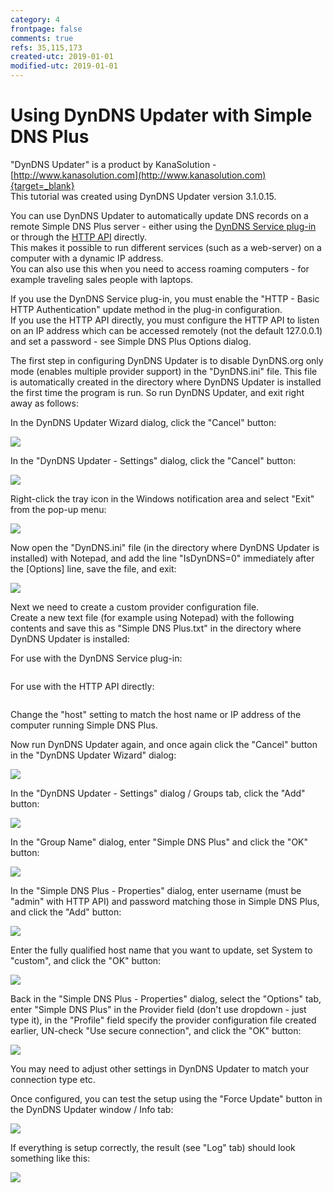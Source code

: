 ```yaml
---
category: 4
frontpage: false
comments: true
refs: 35,115,173
created-utc: 2019-01-01
modified-utc: 2019-01-01
---
```

# Using DynDNS Updater with Simple DNS Plus

"DynDNS Updater" is a product by KanaSolution - [http://www.kanasolution.com](http://www.kanasolution.com){target=_blank}  
This tutorial was created using DynDNS Updater version 3.1.0.15.

You can use DynDNS Updater to automatically update DNS records on a remote Simple DNS Plus server - either using the [DynDNS Service plug-in](https://simpledns.plus/plugin-dyndns) or through the [HTTP API](/kb/115/sending-simple-dns-plus-http-commands) directly.  
This makes it possible to run different services (such as a web-server) on a computer with a dynamic IP address.  
You can also use this when you need to access roaming computers - for example traveling sales people with laptops.

If you use the DynDNS Service plug-in, you must enable the "HTTP - Basic HTTP Authentication" update method in the plug-in configuration.  
If you use the HTTP API directly, you must configure the HTTP API to listen on an IP address which can be accessed remotely (not the default 127.0.0.1) and set a password - see Simple DNS Plus Options dialog.

  
The first step in configuring DynDNS Updater is to disable DynDNS.org only mode (enables multiple provider support) in the "DynDNS.ini" file. This file is automatically created in the directory where DynDNS Updater is installed the first time the program is run. So run DynDNS Updater, and exit right away as follows:

In the DynDNS Updater Wizard dialog, click the "Cancel" button:

![](img/126/1.png)

In the "DynDNS Updater - Settings" dialog, click the "Cancel" button:

![](img/126/2.png)

Right-click the tray icon in the Windows notification area and select "Exit" from the pop-up menu:

![](img/126/3.png)

Now open the "DynDNS.ini" file (in the directory where DynDNS Updater is installed) with Notepad, and add the line "IsDynDNS=0" immediately after the [Options] line, save the file, and exit:

![](img/126/4.png)

Next we need to create a custom provider configuration file.  
Create a new text file (for example using Notepad) with the following contents and save this as "Simple DNS Plus.txt" in the directory where DynDNS Updater is installed:

For use with the DynDNS Service plug-in:

<pre></pre>
For use with the HTTP API directly:

<pre></pre>
Change the "host" setting to match the host name or IP address of the computer running Simple DNS Plus.

Now run DynDNS Updater again, and once again click the "Cancel" button in the "DynDNS Updater Wizard" dialog:

![](img/126/5.png)

In the "DynDNS Updater - Settings" dialog / Groups tab, click the "Add" button:

![](img/126/6.png)

In the "Group Name" dialog, enter "Simple DNS Plus" and click the "OK" button:

![](img/126/7.png)

In the "Simple DNS Plus - Properties" dialog, enter username (must be "admin" with HTTP API) and password matching those in Simple DNS Plus, and click the "Add" button:

![](img/126/8.png)

Enter the fully qualified host name that you want to update, set System to "custom", and click the "OK" button:

![](img/126/9.png)

Back in the "Simple DNS Plus - Properties" dialog, select the "Options" tab, enter "Simple DNS Plus" in the Provider field (don't use dropdown - just type it), in the "Profile" field specify the provider configuration file created earlier, UN-check "Use secure connection", and click the "OK" button:

![](img/126/10.png)

You may need to adjust other settings in DynDNS Updater to match your connection type etc.

Once configured, you can test the setup using the "Force Update" button in the DynDNS Updater window / Info tab:

![](img/126/11.png)

If everything is setup correctly, the result (see "Log" tab) should look something like this:

![](img/126/12.png)


